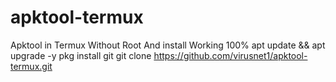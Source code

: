 # apktool-termux
Apktool in Termux Without Root And install Working 100%
apt update && apt upgrade -y
pkg install git
git clone https://github.com/virusnet1/apktool-termux.git
